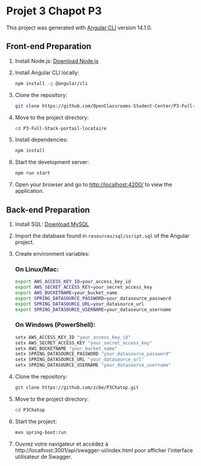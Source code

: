# Projet 3 Chapot P3 

This project was generated with [Angular CLI](https://github.com/angular/angular-cli) version 14.1.0.

## Front-end Preparation

1. Install Node.js: [Download Node.js](https://nodejs.org/en/download)

2. Install Angular CLI locally:

    ```sh
    npm install -g @angular/cli
    ```

3. Clone the repository:

    ```sh
    git clone https://github.com/OpenClassrooms-Student-Center/P3-Full-Stack-portail-locataire
    ```

4. Move to the project directory:

    ```sh
    cd P3-Full-Stack-portail-locataire
    ```

5. Install dependencies:

    ```sh
    npm install
    ```

6. Start the development server:

    ```sh
    npm run start
    ```

7. Open your browser and go to [http://localhost:4200/](http://localhost:4200/) to view the application.

## Back-end Preparation

1. Install SQL: [Download MySQL](https://dev.mysql.com/downloads/installer/)

2. Import the database found in `resources/sql/script.sql` of the Angular project.

3. Create environment variables:

   ### On Linux/Mac:

    ```sh
    export AWS_ACCESS_KEY_ID=your_access_key_id
    export AWS_SECRET_ACCESS_KEY=your_secret_access_key
    export AWS_BUCKETNAME=your_bucket_name
    export SPRING_DATASOURCE_PASSWORD=your_datasource_password
    export SPRING_DATASOURCE_URL=your_datasource_url
    export SPRING_DATASOURCE_USERNAME=your_datasource_username
    ```

   ### On Windows (PowerShell):

    ```sh
    setx AWS_ACCESS_KEY_ID "your_access_key_id"
    setx AWS_SECRET_ACCESS_KEY "your_secret_access_key"
    setx AWS_BUCKETNAME "your_bucket_name"
    setx SPRING_DATASOURCE_PASSWORD "your_datasource_password"
    setx SPRING_DATASOURCE_URL "your_datasource_url"
    setx SPRING_DATASOURCE_USERNAME "your_datasource_username"
    ```

4. Clone the repository:

    ```sh
    git clone https://github.com/zcbe/P3Chatop.git
    ```

5. Move to the project directory:

    ```sh
    cd P3Chatop
    ```

6. Start the project:

    ```sh
    mvn spring-boot:run
    ```

7. Ouvrez votre navigateur et accédez à  http://localhost:3001/api/swagger-ui/index.html  pour afficher l'interface utilisateur de Swagger.


